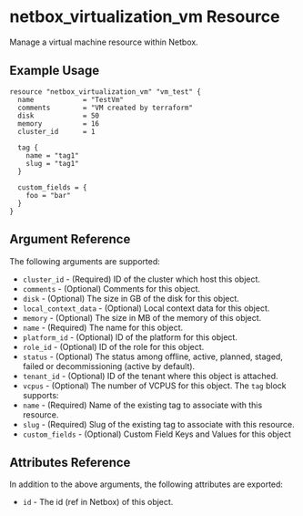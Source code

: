 # netbox\_virtualization\_vm Resource

Manage a virtual machine resource within Netbox.

## Example Usage

```hcl
resource "netbox_virtualization_vm" "vm_test" {
  name            = "TestVm"
  comments        = "VM created by terraform"
  disk            = 50
  memory          = 16
  cluster_id      = 1

  tag {
    name = "tag1"
    slug = "tag1"
  }

  custom_fields = {
    foo = "bar"
  }
}
```

## Argument Reference

The following arguments are supported:
* ``cluster_id`` - (Required) ID of the cluster which host this object.
* ``comments`` - (Optional) Comments for this object.
* ``disk`` - (Optional) The size in GB of the disk for this object.
* ``local_context_data`` - (Optional) Local context data for this object.
* ``memory`` - (Optional) The size in MB of the memory of this object.
* ``name`` - (Required) The name for this object.
* ``platform_id`` - (Optional) ID of the platform for this object.
* ``role_id`` - (Optional) ID of the role for this object.
* ``status`` - (Optional) The status among offline, active, planned, staged, failed or decommissioning (active by default).
* ``tenant_id`` - (Optional) ID of the tenant where this object is attached.
* ``vcpus`` - (Optional) The number of VCPUS for this object.
The ``tag`` block supports:
* ``name`` - (Required) Name of the existing tag to associate with this resource.
* ``slug`` - (Required) Slug of the existing tag to associate with this resource.
* ``custom_fields`` - (Optional) Custom Field Keys and Values for this object

## Attributes Reference

In addition to the above arguments, the following attributes are exported:
* ``id`` - The id (ref in Netbox) of this object.
